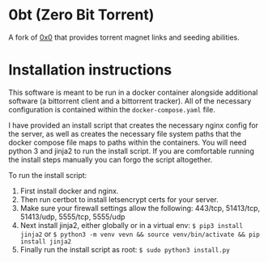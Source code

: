 # 0bt (Zero Bit Torrent)
A fork of [0x0](https://github.com/mia-0/0x0) that provides torrent magnet links
and seeding abilities.

# Installation instructions
This software is meant to be run in a docker container alongside additional software (a bittorrent
client and a bittorrent tracker). All of the necessary configuration is contained within the
`docker-compose.yaml` file.

I have provided an install script that creates the necessary nginx config for the server, as well
as creates the necessary file system paths that the docker compose file maps to paths within the
containers. You will need python 3 and jinja2 to run the install script. If you are comfortable 
running the install steps manually you can forgo the script altogether.

To run the install script:

1. First install docker and nginx.
1. Then run certbot to install letsencrypt certs for your server.
1. Make sure your firewall settings allow the following: 443/tcp, 51413/tcp, 51413/udp, 5555/tcp, 5555/udp
1. Next install jinja2, either globally or in a virtual env:
   `$ pip3 install jinja2`
   or
   `$ python3 -m venv vevn && source venv/bin/activate && pip install jinja2`
1. Finally run the install script as root: `$ sudo python3 install.py`
